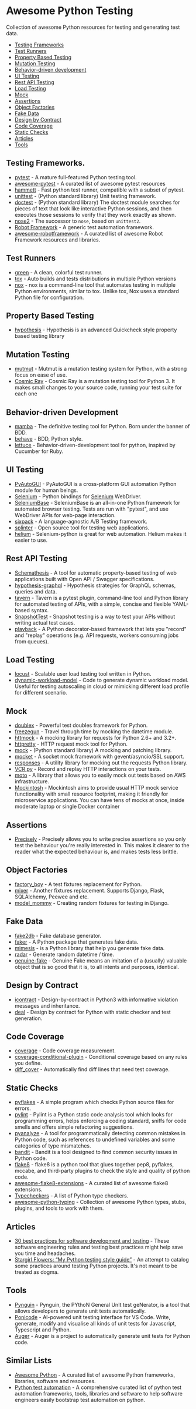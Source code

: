 # Awesome Python Testing
Collection of awesome Python resources for testing and generating test data.

- [Testing Frameworks](#testing-frameworks)
- [Test Runners](#test-runners)
- [Property Based Testing](#property-based-testing)
- [Mutation Testing](#mutation-testing)
- [Behavior-driven development](#behavior-driven-development)
- [UI Testing](#ui-testing)
- [Rest API Testing](#rest-api-testing)
- [Load Testing](#load-testing)
- [Mock](#mock)
- [Assertions](#assertions)
- [Object Factories](#object-factories)
- [Fake Data](#fake-data)
- [Design by Contract](#design-by-contract)
- [Code Coverage](#code-coverage)
- [Static Checks](#static-checks)
- [Articles](#articles)
- [Tools](#tools)

## Testing Frameworks.
- [pytest](https://docs.pytest.org/en/latest/) - A mature full-featured Python testing tool.
- [awesome-pytest](https://github.com/augustogoulart/awesome-pytest) - A curated list of awesome pytest resources
- [hammett](https://github.com/boxed/hammett) - Fast python test runner, compatible with a subset of pytest.
- [unittest](https://docs.python.org/3/library/unittest.html) - (Python standard library) Unit testing framework.
- [doctest](https://docs.python.org/3/library/doctest.html) - (Python standard library) The doctest module searches for pieces of text that look like interactive Python sessions, and then executes those sessions to verify that they work exactly as shown.
- [nose2](https://github.com/nose-devs/nose2) - The successor to `nose`, based on `unittest2`.
- [Robot Framework](https://github.com/robotframework/robotframework) - A generic test automation framework.
- [awesome-robotframework](https://github.com/fkromer/awesome-robotframework) - A curated list of awesome Robot Framework resources and libraries.

## Test Runners
- [green](https://github.com/CleanCut/green) - A clean, colorful test runner.
- [tox](https://tox.readthedocs.io/en/latest/) - Auto builds and tests distributions in multiple Python versions
- [nox](https://github.com/theacodes/nox) - nox is a command-line tool that automates testing in multiple Python environments, similar to tox. Unlike tox, Nox uses a standard Python file for configuration.

## Property Based Testing
- [hypothesis](https://github.com/HypothesisWorks/hypothesis) - Hypothesis is an advanced Quickcheck style property based testing library

## Mutation Testing
- [mutmut](https://github.com/boxed/mutmut) - Mutmut is a mutation testing system for Python, with a strong focus on ease of use.
- [Cosmic Ray](https://github.com/sixty-north/cosmic-ray) - Cosmic Ray is a mutation testing tool for Python 3. It makes small changes to your source code, running your test suite for each one

## Behavior-driven Development
- [mamba](http://nestorsalceda.github.io/mamba/) - The definitive testing tool for Python. Born under the banner of BDD.
- [behave](https://github.com/behave/behave) - BDD, Python style.
- [lettuce](https://github.com/gabrielfalcao/lettuce) - Behavior-driven-development tool for python, inspired by Cucumber for Ruby.

## UI Testing
- [PyAutoGUI](https://github.com/asweigart/pyautogui) - PyAutoGUI is a cross-platform GUI automation Python module for human beings.
- [Selenium](https://pypi.org/project/selenium/) - Python bindings for [Selenium](http://www.seleniumhq.org/) WebDriver.
- [SeleniumBase](https://github.com/seleniumbase/SeleniumBase) - SeleniumBase is an all-in-one Python framework for automated browser testing. Tests are run with "pytest", and use WebDriver APIs for web-page interaction.
- [sixpack](https://github.com/seatgeek/sixpack) - A language-agnostic A/B Testing framework.
- [splinter](https://github.com/cobrateam/splinter) - Open source tool for testing web applications.
- [helium](https://github.com/mherrmann/selenium-python-helium) - Selenium-python is great for web automation. Helium makes it easier to use.

## Rest API Testing
- [Schemathesis](https://github.com/kiwicom/schemathesis) - A tool for automatic property-based testing of web applications built with Open API / Swagger specifications.
- [hypothesis-graphql](https://github.com/Stranger6667/hypothesis-graphql) - Hypothesis strategies for GraphQL schemas, queries and data.
- [tavern](https://github.com/taverntesting/tavern) - Tavern is a pytest plugin, command-line tool and Python library for automated testing of APIs, with a simple, concise and flexible YAML-based syntax.
- [SnapshotTest](https://github.com/syrusakbary/snapshottest) - Snapshot testing is a way to test your APIs without writing actual test cases.
- [playback](https://github.com/Optibus/playback) - A Python decorator-based framework that lets you "record" and "replay" operations (e.g. API requests, workers consuming jobs from queues).

## Load Testing
- [locust](https://github.com/locustio/locust) - Scalable user load testing tool written in Python.
- [dynamic-workload-model](https://github.com/hseera/dynamic-workload-model) - Code to generate dynamic workload model. Useful for testing autoscaling in cloud or mimicking different load profile for different scenario.

## Mock
- [doublex](https://pypi.org/project/doublex/) - Powerful test doubles framework for Python.
- [freezegun](https://github.com/spulec/freezegun) - Travel through time by mocking the datetime module.
- [httmock](https://github.com/patrys/httmock) - A mocking library for requests for Python 2.6+ and 3.2+.
- [httpretty](https://github.com/gabrielfalcao/HTTPretty) - HTTP request mock tool for Python.
- [mock](https://docs.python.org/3/library/unittest.mock.html) - (Python standard library) A mocking and patching library.
- [mocket](https://github.com/mindflayer/python-mocket) - A socket mock framework with gevent/asyncio/SSL support.
- [responses](https://github.com/getsentry/responses) - A utility library for mocking out the requests Python library.
- [VCR.py](https://github.com/kevin1024/vcrpy) - Record and replay HTTP interactions on your tests.
- [moto](https://github.com/spulec/moto) - A library that allows you to easily mock out tests based on AWS infrastructure.
- [Mockintosh](https://github.com/up9inc/mockintosh) - Mockintosh aims to provide usual HTTP mock service functionality with small resource footprint, making it friendly for microservice applications. You can have tens of mocks at once, inside moderate laptop or single Docker container

## Assertions
- [Precisely](https://github.com/mwilliamson/python-precisely) - Precisely allows you to write precise assertions so you only test the behaviour you're really interested in. This makes it clearer to the reader what the expected behaviour is, and makes tests less brittle.

## Object Factories
- [factory_boy](https://github.com/FactoryBoy/factory_boy) - A test fixtures replacement for Python.
- [mixer](https://github.com/klen/mixer) - Another fixtures replacement. Supports Django, Flask, SQLAlchemy, Peewee and etc.
- [model_mommy](https://github.com/vandersonmota/model_mommy) - Creating random fixtures for testing in Django.

## Fake Data
- [fake2db](https://github.com/emirozer/fake2db) - Fake database generator.
- [faker](https://github.com/joke2k/faker) - A Python package that generates fake data.
- [mimesis](https://github.com/lk-geimfari/mimesis) - is a Python library that help you generate fake data.
- [radar](https://pypi.org/project/radar/) - Generate random datetime / time.
- [genuine-fake](https://github.com/xeroxzen/genuine-fake) - Genuine Fake means an imitation of a (usually) valuable object that is so good that it is, to all intents and purposes, identical.

## Design by Contract
- [icontract](https://github.com/Parquery/icontract) - Design-by-contract in Python3 with informative violation messages and inheritance.
- [deal](https://github.com/life4/deal) - Design by contract for Python with static checker and test generation.

## Code Coverage
- [coverage](https://pypi.org/project/coverage/) - Code coverage measurement.
- [coverage-conditional-plugin](https://github.com/wemake-services/coverage-conditional-plugin/) - Conditional coverage based on any rules you define.
- [diff_cover](https://github.com/Bachmann1234/diff_cover) - Automatically find diff lines that need test coverage.

## Static Checks
- [pyflakes](https://github.com/PyCQA/pyflakes) - A simple program which checks Python source files for errors.
- [pylint](https://github.com/PyCQA/pylint) - Pylint is a Python static code analysis tool which looks for programming errors, helps enforcing a coding standard, sniffs for code smells and offers simple refactoring suggestions.
- [pyanalyze](https://github.com/quora/pyanalyze) - A tool for programmatically detecting common mistakes in Python code, such as references to undefined variables and some categories of type mismatches.
- [bandit](https://github.com/PyCQA/bandit) - Bandit is a tool designed to find common security issues in Python code.
- [flake8](https://gitlab.com/pycqa/flake8) - flake8 is a python tool that glues together pep8, pyflakes, mccabe, and third-party plugins to check the style and quality of python code.
- [awesome-flake8-extensions](https://github.com/DmytroLitvinov/awesome-flake8-extensions) - A curated list of awesome flake8 extensions.
- [Typecheckers](https://github.com/ethanhs/python-typecheckers) - A list of Python type checkers.
- [awesome-python-typing](https://github.com/typeddjango/awesome-python-typing) - Collection of awesome Python types, stubs, plugins, and tools to work with them.

## Articles
- [30 best practices for software development and testing](https://opensource.com/article/17/5/30-best-practices-software-development-and-testing) - These software engineering rules and testing best practices might help save you time and headaches.
- [Stargirl Flowers: “My Python testing style guide”](https://blog.thea.codes/my-python-testing-style-guide/) - An attempt to catalog some practices around testing Python projects. It's not meant to be treated as dogma.

## Tools
- [Pynguin](https://github.com/se2p/pynguin) - Pynguin, the PYthoN General UnIt test geNerator, is a tool that allows developers to generate unit tests automatically.
- [Ponicode](https://www.ponicode.com/) - AI-powered unit testing interface for VS Code. Write, generate, modify and visualise all kinds of unit tests for Javascript, Typescript and Python.
- [Auger](https://github.com/laffra/auger) - Auger is a project to automatically generate unit tests for Python code.

## Similar Lists
- [Awesome Python](https://github.com/vinta/awesome-python/blob/master/README.md#testing) - A curated list of awesome Python frameworks, libraries, software and resources.
- [Python test automation](https://github.com/atinfo/awesome-test-automation/blob/master/python-test-automation.md) - A comprehensive curated list of python test automation frameworks, tools, libraries and software to help software engineers easily bootstrap test automation on python.
